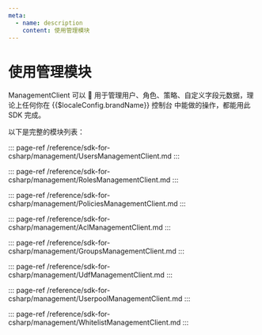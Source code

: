 ```yaml
---
meta:
  - name: description
    content: 使用管理模块
---
```


# 使用管理模块

<LastUpdated/>


ManagementClient 可以  用于管理用户、角色、策略、自定义字段元数据，理论上任何你在 {{$localeConfig.brandName}} 控制台 中能做的操作，都能用此 SDK 完成。

以下是完整的模块列表：

::: page-ref /reference/sdk-for-csharp/management/UsersManagementClient.md
:::

::: page-ref /reference/sdk-for-csharp/management/RolesManagementClient.md
:::

::: page-ref /reference/sdk-for-csharp/management/PoliciesManagementClient.md
:::

::: page-ref /reference/sdk-for-csharp/management/AclManagementClient.md
:::

::: page-ref /reference/sdk-for-csharp/management/GroupsManagementClient.md
:::

::: page-ref /reference/sdk-for-csharp/management/UdfManagementClient.md
:::

::: page-ref /reference/sdk-for-csharp/management/UserpoolManagementClient.md
:::

::: page-ref /reference/sdk-for-csharp/management/WhitelistManagementClient.md
:::
